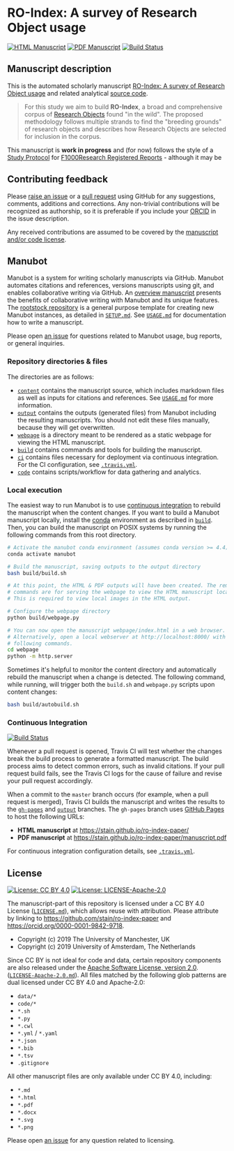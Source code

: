 # RO-Index: A survey of Research Object usage

<!-- usage note: edit the H1 title above to personalize the manuscript -->

[![HTML Manuscript](https://img.shields.io/badge/manuscript-HTML-blue.svg)](https://stain.github.io/ro-index-paper/)
[![PDF Manuscript](https://img.shields.io/badge/manuscript-PDF-blue.svg)](https://stain.github.io/ro-index-paper/manuscript.pdf)
[![Build Status](https://travis-ci.com/stain/ro-index-paper.svg?branch=master)](https://travis-ci.com/stain/ro-index-paper)

## Manuscript description

<!-- usage note: edit this section. -->

This is the automated scholarly manuscript [RO-Index: A survey of Research Object usage](https://stain.github.io/ro-index-paper/) and related analytical [source code](code).

> For this study we aim to build **RO-Index**, a broad and comprehensive corpus 
> of [Research Objects](http://www.researchobject.org/) found "in the wild". 
> The proposed methodology follows multiple strands to find the 
> "breeding grounds" of research objects and describes how 
> Research Objects are selected for inclusion in the corpus.

This manuscript is **work in progress** and (for now) follows the style of a [Study Protocol](https://f1000research.com/for-authors/article-guidelines/study-protocols) for [F1000Research Registered Reports](https://f1000research.com/for-authors/article-guidelines/registered-reports) - although it may be 

## Contributing feedback

Please [raise an issue](https://github.com/stain/ro-index-paper/issues) or a [pull request](https://github.com/stain/ro-index-paper/pulls) using GitHub for any suggestions, comments, additions and corrections. Any non-trivial contributions will be recognized as authorship, so it is preferable if you include your [ORCID](https://orcid.org/) in the issue description.

Any received contributions are assumed to be covered by the [manuscript and/or code license](#license).

## Manubot

<!-- usage note: do not edit this section -->

Manubot is a system for writing scholarly manuscripts via GitHub.
Manubot automates citations and references, versions manuscripts using git, and enables collaborative writing via GitHub.
An [overview manuscript](https://greenelab.github.io/meta-review/ "Open collaborative writing with Manubot") presents the benefits of collaborative writing with Manubot and its unique features.
The [rootstock repository](https://git.io/fhQH1) is a general purpose template for creating new Manubot instances, as detailed in [`SETUP.md`](SETUP.md).
See [`USAGE.md`](USAGE.md) for documentation how to write a manuscript.

Please open [an issue](https://git.io/fhQHM) for questions related to Manubot usage, bug reports, or general inquiries.

### Repository directories & files

The directories are as follows:

+ [`content`](content) contains the manuscript source, which includes markdown files as well as inputs for citations and references.
  See [`USAGE.md`](USAGE.md) for more information.
+ [`output`](output) contains the outputs (generated files) from Manubot including the resulting manuscripts.
  You should not edit these files manually, because they will get overwritten.
+ [`webpage`](webpage) is a directory meant to be rendered as a static webpage for viewing the HTML manuscript.
+ [`build`](build) contains commands and tools for building the manuscript.
+ [`ci`](ci) contains files necessary for deployment via continuous integration.
  For the CI configuration, see [`.travis.yml`](.travis.yml).
+ [`code`](code) contains scripts/workflow for data gathering and analytics.

### Local execution

The easiest way to run Manubot is to use [continuous integration](#continuous-integration) to rebuild the manuscript when the content changes.
If you want to build a Manubot manuscript locally, install the [conda](https://conda.io) environment as described in [`build`](build).
Then, you can build the manuscript on POSIX systems by running the following commands from this root directory.

```sh
# Activate the manubot conda environment (assumes conda version >= 4.4)
conda activate manubot

# Build the manuscript, saving outputs to the output directory
bash build/build.sh

# At this point, the HTML & PDF outputs will have been created. The remaining
# commands are for serving the webpage to view the HTML manuscript locally.
# This is required to view local images in the HTML output.

# Configure the webpage directory
python build/webpage.py

# You can now open the manuscript webpage/index.html in a web browser.
# Alternatively, open a local webserver at http://localhost:8000/ with the
# following commands.
cd webpage
python -m http.server
```

Sometimes it's helpful to monitor the content directory and automatically rebuild the manuscript when a change is detected.
The following command, while running, will trigger both the `build.sh` and `webpage.py` scripts upon content changes:

```sh
bash build/autobuild.sh
```

### Continuous Integration

[![Build Status](https://travis-ci.com/stain/ro-index-paper.svg?branch=master)](https://travis-ci.com/stain/ro-index-paper)

Whenever a pull request is opened, Travis CI will test whether the changes break the build process to generate a formatted manuscript.
The build process aims to detect common errors, such as invalid citations.
If your pull request build fails, see the Travis CI logs for the cause of failure and revise your pull request accordingly.

When a commit to the `master` branch occurs (for example, when a pull request is merged), Travis CI builds the manuscript and writes the results to the [`gh-pages`](https://github.com/stain/ro-index-paper/tree/gh-pages) and [`output`](https://github.com/stain/ro-index-paper/tree/output) branches.
The `gh-pages` branch uses [GitHub Pages](https://pages.github.com/) to host the following URLs:

+ **HTML manuscript** at https://stain.github.io/ro-index-paper/
+ **PDF manuscript** at https://stain.github.io/ro-index-paper/manuscript.pdf

For continuous integration configuration details, see [`.travis.yml`](.travis.yml).

## License

<!--
usage note: edit this section to change the license of your manuscript or source code changes to this repository.
We encourage users to openly license their manuscripts, which is the default as specified below.
-->

[![License: CC BY 4.0](https://img.shields.io/badge/License%20All-CC%20BY%204.0-lightgrey.svg)](http://creativecommons.org/licenses/by/4.0/)
[![License: LICENSE-Apache-2.0](https://img.shields.io/badge/license-Apache--2.0-blue)](https://www.apache.org/licenses/LICENSE-2.0)

The manuscript-part of this repository is licensed under a CC BY 4.0 License ([`LICENSE.md`](LICENSE.md)), which allows reuse with attribution.
Please attribute by linking to <https://github.com/stain/ro-index-paper> and <https://orcid.org/0000-0001-9842-9718>.

* Copyright (c) 2019 The University of Manchester, UK
* Copyright (c) 2019 University of Amsterdam, The Netherlands

Since CC BY is not ideal for code and data, certain repository components are also released under the [Apache Software License, version 2.0](https://www.apache.org/licenses/LICENSE-2.). ([`LICENSE-Apache-2.0.md`](LICENSE-Apache-2.0.md)).
All files matched by the following glob patterns are dual licensed under CC BY 4.0 and Apache-2.0:

+ `data/*`
+ `code/*`
+ `*.sh`
+ `*.py`
+ `*.cwl`
+ `*.yml` / `*.yaml`
+ `*.json`
+ `*.bib`
+ `*.tsv`
+ `.gitignore`

All other manuscript files are only available under CC BY 4.0, including:

+ `*.md`
+ `*.html`
+ `*.pdf`
+ `*.docx`
+ `*.svg`
+ `*.png`


Please open [an issue](https://github.com/stain/ro-index-paper/issues) for any question related to licensing.
